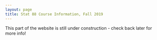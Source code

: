 ```yaml
---
layout: page
title: Stat 88 Course Information, Fall 2019
---
```


This part of the website is still under construction - check back later for more info!